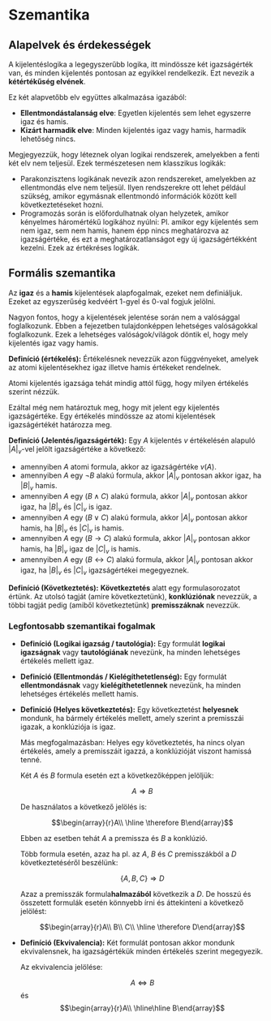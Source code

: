 # Szemantika
## Alapelvek és érdekességek
A kijelentéslogika a legegyszerűbb logika, itt mindössze két igazságérték van, és minden kijelentés pontosan az egyikkel rendelkezik. Ezt nevezik a **kétértékűség elvének**. 

Ez két alapvetőbb elv együttes alkalmazása igazából: 
- **Ellentmondástalanság elve**: Egyetlen kijelentés sem lehet egyszerre igaz és hamis.
- **Kizárt harmadik elve**: Minden kijelentés igaz vagy hamis, harmadik lehetőség nincs.

Megjegyezzük, hogy léteznek olyan logikai rendszerek, amelyekben a fenti két elv nem teljesül. Ezek természetesen nem klasszikus logikák: 
- Parakonzisztens logikának nevezik azon rendszereket, amelyekben az ellentmondás elve nem teljesül. Ilyen rendszerekre ott lehet például szükség, amikor egymásnak ellentmondó információk között kell következtetéseket hozni.
- Programozás során is előfordulhatnak olyan helyzetek, amikor kényelmes háromértékű logikához nyúlni: Pl. amikor egy kijelentés sem nem igaz, sem nem hamis, hanem épp nincs meghatározva az igazságértéke, és ezt a meghatározatlanságot egy új igazságértékként kezelni. Ezek az értékréses logikák. 

## Formális szemantika

Az **igaz** és a **hamis** kijelentések alapfogalmak, ezeket nem definiáljuk. Ezeket az egyszerűség kedvéért 1-gyel és 0-val fogjuk jelölni. 

Nagyon fontos, hogy a kijelentések jelentése során nem a valósággal foglalkozunk. Ebben a fejezetben tulajdonképpen lehetséges valóságokkal foglalkozunk. Ezek a lehetséges valóságok/világok döntik el, hogy mely kijelentés igaz vagy hamis. 

**Definíció (értékelés):** Értékelésnek nevezzük azon függvényeket, amelyek az atomi kijelentésekhez igaz illetve hamis értékeket rendelnek. 

Atomi kijelentés igazsága tehát mindig attól függ, hogy milyen értékelés szerint nézzük. 

Ezáltal még nem határoztuk meg, hogy mit jelent egy kijelentés igazságértéke. Egy értékelés mindössze az atomi kijelentések igazságértékét határozza meg. 

**Definíció (Jelentés/igazságérték):** Egy $A$ kijelentés $v$ értékelésén alapuló $|A|_v$-vel jelölt igazságértéke a következő:
- amennyiben $A$ atomi formula, akkor az igazságértéke $v(A)$.
- amennyiben $A$ egy $\lnot B$ alakú formula, akkor $|A|_v$ pontosan akkor igaz, ha $|B|_v$ hamis. 
- amennyiben $A$ egy $(B\land C)$ alakú formula, akkor $|A|_v$ pontosan akkor igaz, ha $|B|_v$ és $|C|_v$ is igaz.  
- amennyiben $A$ egy $(B\lor C)$ alakú formula, akkor $|A|_v$ pontosan akkor hamis, ha $|B|_v$ és $|C|_v$ is hamis.
- amennyiben $A$ egy $(B\to C)$ alakú formula, akkor $|A|_v$ pontosan akkor hamis, ha $|B|_v$ igaz de $|C|_v$ is hamis.
- amennyiben $A$ egy $(B\leftrightarrow C)$ alakú formula, akkor $|A|_v$ pontosan akkor igaz, ha $|B|_v$ és $|C|_v$ igazságértékei megegyeznek.

**Definíció (Következtetés):** **Következtetés** alatt egy formulasorozatot értünk. Az utolsó tagját (amire következtetünk), **konklúziónak** nevezzük, a többi tagját pedig (amiből következtetünk) **premisszáknak** nevezzük.

### Legfontosabb szemantikai fogalmak
- **Definíció (Logikai igazság / tautológia):** Egy formulát **logikai igazságnak** vagy **tautológiának** nevezünk, ha minden lehetséges értékelés mellett igaz.
- **Definíció (Ellentmondás / Kielégíthetetlenség):** Egy formulát **ellentmondásnak** vagy **kielégíthetetlennek** nevezünk, ha minden lehetséges értékelés mellett hamis.
- **Definíció (Helyes következtetés):** Egy következtetést **helyesnek** mondunk, ha bármely értékelés mellett, amely szerint a premisszái igazak, a konklúziója is igaz. 

    Más megfogalmazásban: Helyes egy következtetés, ha nincs olyan értékelés, amely a premisszáit igazzá, a konklúzióját viszont hamissá tenné. 

    Két $A$ és $B$ formula esetén ezt a következőképpen jelöljük:
    
    $$ A\Longrightarrow B$$

    De használatos a következő jelölés is:
    
    $$\begin{array}{r}A\\ \hline \therefore B\end{array}$$

    Ebben az esetben tehát $A$ a premissza és $B$ a konklúzió.

    Több formula esetén, azaz ha pl. az $A$, $B$ és $C$ premisszákból a $D$ következtetéséről beszélünk:
    
    $$ \{A,B,C\}\Longrightarrow D$$
    
    Azaz a premisszák formula**halmazából** következik a $D$. 
    De hosszú és összetett formulák esetén könnyebb írni és áttekinteni a következő jelölést:
    
    $$\begin{array}{r}A\\ B\\ C\\ \hline \therefore D\end{array}$$

- **Definíció (Ekvivalencia):** Két formulát pontosan akkor mondunk ekvivalensnek, ha igazságértékük minden értékelés szerint megegyezik.

    Az ekvivalencia jelölése:

    $$ A\iff B$$
    és 
    $$\begin{array}{r}A\\ \hline\hline B\end{array}$$

